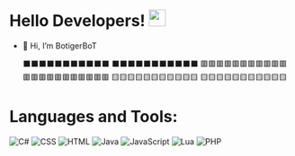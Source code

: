 <h1> Hello Developers! <img src = "https://raw.githubusercontent.com/MartinHeinz/MartinHeinz/master/wave.gif" width = 30px> </h1>
<p align='center'>
</p>


- 👋 Hi, I’m BotigerBoT

  ⬛⬛⬛⬛⬛⬛⬛⬛⬛⬛⬛
  ⬛⬛⬛⬛⬛⬛⬛⬛⬛⬛⬛
  🟥🟥🟥🟥🟥🟥🟥🟥🟥🟥🟥
  🟥🟥🟥🟥🟥🟥🟥🟥🟥🟥🟥
  🟨🟨🟨🟨🟨🟨🟨🟨🟨🟨🟨
  🟨🟨🟨🟨🟨🟨🟨🟨🟨🟨🟨
# Languages and Tools:
![C#](https://img.shields.io/badge/c%23-%23239120.svg?style=flat&logo=c-sharp&logoColor=white) ![CSS](https://img.shields.io/badge/css3-%231572B6.svg?style=flat&logo=css3&logoColor=white) ![HTML](https://img.shields.io/badge/html5-%23E34F26.svg?style=flat&logo=html5&logoColor=white) ![Java](https://img.shields.io/badge/java-%23ED8B00.svg?style=flat&logo=java&logoColor=white) ![JavaScript](https://img.shields.io/badge/javascript-%23323330.svg?style=flat&logo=javascript&logoColor=%23F7DF1E) ![Lua](https://img.shields.io/badge/lua-%232C2D72.svg?style=flat&logo=lua&logoColor=white) ![PHP](https://img.shields.io/badge/php-%23777BB4.svg?style=flat&logo=php&logoColor=white)

